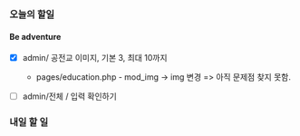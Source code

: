 ### 오늘의 할일



#### Be adventure

- [x] admin/ 공전교 이미지, 기본 3, 최대 10까지
    - pages/education.php - mod_img -> img 변경 => 아직 문제점 찾지 못함.

- [ ] admin/전체 / 입력 확인하기

### 내일 할 일


